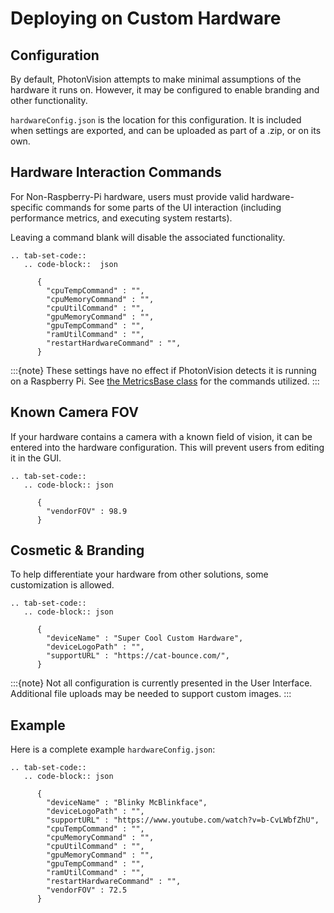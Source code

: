 # Deploying on Custom Hardware

## Configuration

By default, PhotonVision attempts to make minimal assumptions of the hardware it runs on. However, it may be configured to enable branding and other functionality.

`hardwareConfig.json` is the location for this configuration. It is included when settings are exported, and can be uploaded as part of a .zip, or on its own.

## Hardware Interaction Commands

For Non-Raspberry-Pi hardware, users must provide valid hardware-specific commands for some parts of the UI interaction (including performance metrics, and executing system restarts).

Leaving a command blank will disable the associated functionality.

```{eval-rst}
.. tab-set-code::
   .. code-block::  json

      {
        "cpuTempCommand" : "",
        "cpuMemoryCommand" : "",
        "cpuUtilCommand" : "",
        "gpuMemoryCommand" : "",
        "gpuTempCommand" : "",
        "ramUtilCommand" : "",
        "restartHardwareCommand" : "",
      }
```

:::{note}
These settings have no effect if PhotonVision detects it is running on a Raspberry Pi. See [the MetricsBase class](https://github.com/PhotonVision/photonvision/blob/dbd631da61b7c86b70fa6574c2565ad57d80a91a/photon-core/src/main/java/org/photonvision/common/hardware/metrics/MetricsBase.java) for the commands utilized.
:::

## Known Camera FOV

If your hardware contains a camera with a known field of vision, it can be entered into the hardware configuration. This will prevent users from editing it in the GUI.

```{eval-rst}
.. tab-set-code::
   .. code-block:: json

      {
        "vendorFOV" : 98.9
      }
```

## Cosmetic & Branding

To help differentiate your hardware from other solutions, some customization is allowed.

```{eval-rst}
.. tab-set-code::
   .. code-block:: json

      {
        "deviceName" : "Super Cool Custom Hardware",
        "deviceLogoPath" : "",
        "supportURL" : "https://cat-bounce.com/",
      }
```

:::{note}
Not all configuration is currently presented in the User Interface. Additional file uploads may be needed to support custom images.
:::

## Example

Here is a complete example `hardwareConfig.json`:

```{eval-rst}
.. tab-set-code::
   .. code-block:: json

      {
        "deviceName" : "Blinky McBlinkface",
        "deviceLogoPath" : "",
        "supportURL" : "https://www.youtube.com/watch?v=b-CvLWbfZhU",
        "cpuTempCommand" : "",
        "cpuMemoryCommand" : "",
        "cpuUtilCommand" : "",
        "gpuMemoryCommand" : "",
        "gpuTempCommand" : "",
        "ramUtilCommand" : "",
        "restartHardwareCommand" : "",
        "vendorFOV" : 72.5
      }
```
